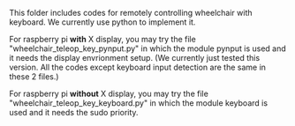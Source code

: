 This folder includes codes for remotely controlling wheelchair with keyboard.
We currently use python to implement it.

For raspberry pi **with** X display, you may try the file "wheelchair_teleop_key_pynput.py" in which the module pynput is used and it needs the display envrionment setup.
(We currently just tested this version. All the codes except keyboard input detection are the same in these 2 files.)

For raspberry pi **without** X display, you may try the file "wheelchair_teleop_key_keyboard.py" in which the module keyboard is used and it needs the sudo priority.
